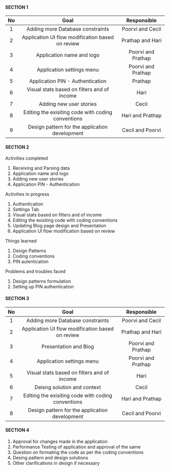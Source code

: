 #### SECTION 1 

| No | Goal  | Responsible  |
| :-----: | :-: | :-: |
| 1 | Adding more Database constraints |  Poorvi and Cecil  |
| 2 | Application UI flow modification based on review |  Prathap and Hari  |
| 3 | Application name and logo   |  Poorvi and Prathap  |
| 4 | Application settings menu |  Poorvi and Prathap |
| 5 | Application PIN - Authentication |  Prathap  |
| 6 | Visual stats based on filters and of income |  Hari  |
| 7 | Adding new user stories |  Cecil  |
| 8 | Editing the exisiting code with coding conventions | Hari and Prathap|
| 9 | Design pattern for the application development | Cecil and Poorvi |

#### SECTION 2 

Activities completed

1. Receiving and Parsing data
2. Application name and logo
3. Adding new user stories
4. Application PIN - Authentication

Activities in progress 

1. Authentication
2. Settings Tab
3. Visual stats based on filters and of income
4. Editing the exisiting code with coding conventions
5. Updating Blog page design and Presentation 
6. Application UI flow modification based on review

Things learned  

1. Design Patterns   
2. Coding conventions 
3. PIN autentication 

Problems and troubles faced

1. Design patterns formulation  
2. Setting up PIN authentication 

#### SECTION 3 

| No | Goal  | Responsible  |
| :-----: | :-: | :-: |
| 1 | Adding more Database constraints |  Poorvi and Cecil  |
| 2 | Application UI flow modification based on review |  Prathap and Hari  |
| 3 | Presentation and Blog |  Poorvi and Prathap  |
| 4 | Application settings menu |  Poorvi and Prathap |
| 5 | Visual stats based on filters and of income |  Hari  |
| 6 | Deisng solution and context  |  Cecil  |
| 7 | Editing the exisiting code with coding conventions | Hari and Prathap|
| 8 | Design pattern for the application development | Cecil and Poorvi |

#### SECTION 4 

1. Approval for changes made in the application 
2. Performance Testing of application and approval of the same
3. Question on formating the code as per the coding conventions
4. Desing pattern and design solutions 
5. Other clarifications in design if necessary

